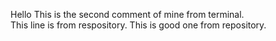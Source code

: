 Hello
This is the second comment of mine from terminal.  
This line is from respository. 
This is good one from repository. 